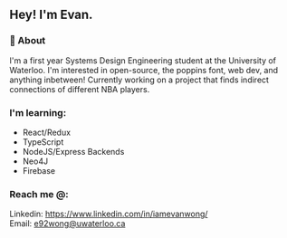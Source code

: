 ## Hey! I'm Evan.


### 🙌 About 

I'm a first year Systems Design Engineering student at the University of Waterloo. I'm interested in open-source, the poppins font, web dev, and anything inbetween! Currently working on a project that finds indirect connections of different NBA players.

### I'm learning:
- React/Redux
- TypeScript
- NodeJS/Express Backends
- Neo4J
- Firebase 


### Reach me @:
Linkedin: https://www.linkedin.com/in/iamevanwong/
<br>
Email: e92wong@uwaterloo.ca
